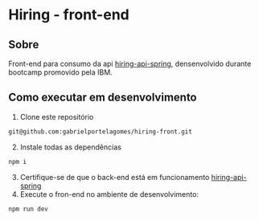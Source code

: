 # Hiring - front-end

## Sobre

Front-end para consumo da api [hiring-api-spring](https://github.com/gabrielportelagomes/hiring-api-spring), densenvolvido durante bootcamp promovido pela IBM.

## Como executar em desenvolvimento

1. Clone este repositório
```bash
git@github.com:gabrielportelagomes/hiring-front.git
```
2. Instale todas as dependências

```bash
npm i
```

3. Certifique-se de que o back-end está em funcionamento [hiring-api-spring](https://github.com/gabrielportelagomes/hiring-api-spring)
5. Execute o fron-end no ambiente de desenvolvimento:

```bash
npm run dev
```